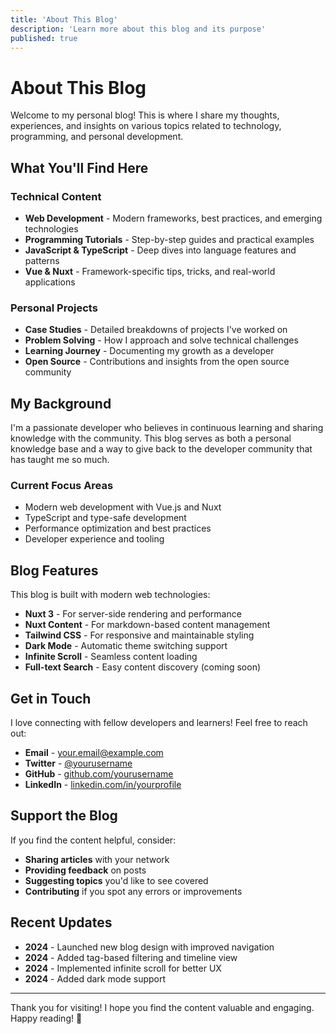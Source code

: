 ```yaml
---
title: 'About This Blog'
description: 'Learn more about this blog and its purpose'
published: true
---
```


# About This Blog

Welcome to my personal blog! This is where I share my thoughts, experiences, and insights on various topics related to technology, programming, and personal development.

## What You'll Find Here

### Technical Content
- **Web Development** - Modern frameworks, best practices, and emerging technologies
- **Programming Tutorials** - Step-by-step guides and practical examples
- **JavaScript & TypeScript** - Deep dives into language features and patterns
- **Vue & Nuxt** - Framework-specific tips, tricks, and real-world applications

### Personal Projects
- **Case Studies** - Detailed breakdowns of projects I've worked on
- **Problem Solving** - How I approach and solve technical challenges
- **Learning Journey** - Documenting my growth as a developer
- **Open Source** - Contributions and insights from the open source community

## My Background

I'm a passionate developer who believes in continuous learning and sharing knowledge with the community. This blog serves as both a personal knowledge base and a way to give back to the developer community that has taught me so much.

### Current Focus Areas
- Modern web development with Vue.js and Nuxt
- TypeScript and type-safe development
- Performance optimization and best practices
- Developer experience and tooling

## Blog Features

This blog is built with modern web technologies:

- **Nuxt 3** - For server-side rendering and performance
- **Nuxt Content** - For markdown-based content management
- **Tailwind CSS** - For responsive and maintainable styling
- **Dark Mode** - Automatic theme switching support
- **Infinite Scroll** - Seamless content loading
- **Full-text Search** - Easy content discovery (coming soon)

## Get in Touch

I love connecting with fellow developers and learners! Feel free to reach out:

- **Email** - [your.email@example.com](mailto:your.email@example.com)
- **Twitter** - [@yourusername](https://twitter.com/yourusername)
- **GitHub** - [github.com/yourusername](https://github.com/yourusername)
- **LinkedIn** - [linkedin.com/in/yourprofile](https://linkedin.com/in/yourprofile)

## Support the Blog

If you find the content helpful, consider:

- **Sharing articles** with your network
- **Providing feedback** on posts
- **Suggesting topics** you'd like to see covered
- **Contributing** if you spot any errors or improvements

## Recent Updates

- **2024** - Launched new blog design with improved navigation
- **2024** - Added tag-based filtering and timeline view
- **2024** - Implemented infinite scroll for better UX
- **2024** - Added dark mode support

---

Thank you for visiting! I hope you find the content valuable and engaging. Happy reading! 🚀